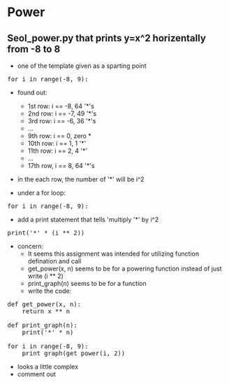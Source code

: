 # Power

## Seol_power.py that prints y=x^2 horizentally from -8 to 8

- one of the template given as a sparting point

<pre>
for i in range(-8, 9):
</pre>

- found out:
    - 1st row: i == -8, 64 '*'s
    - 2nd row: i == -7, 49 '*'s
    - 3rd row: i == -6, 36 '*'s
    - ...
    - 9th row: i == 0, zero *
    - 10th row: i == 1, 1 '*'
    - 11th row: i == 2, 4 '*'
    - ...
    - 17th row, i == 8, 64 '*'s 
- in the each row, the number of '*' will be i^2

- under a for loop:

<pre>
for i in range(-8, 9):
</pre>

- add a print statement that tells 'multiply '*' by i^2
 
<pre>
print('*' * (i ** 2))
</pre>


- concern:
   - It seems this assignment was intended for utilizing function defination and call
    - get_power(x, n) seems to be for a powering function instead of just write (i ** 2)
    - print_graph(n) seems to be for a function
  - write the code:

<pre>
def get_power(x, n):
    return x ** n

def print_graph(n):
    print('*' * n)

for i in range(-8, 9):
    print_graph(get_power(i, 2))
</pre>

  - looks a little complex
  - comment out